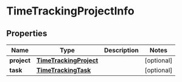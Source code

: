 

# TimeTrackingProjectInfo


## Properties

| Name | Type | Description | Notes |
|------------ | ------------- | ------------- | -------------|
|**project** | [**TimeTrackingProject**](TimeTrackingProject.md) |  |  [optional] |
|**task** | [**TimeTrackingTask**](TimeTrackingTask.md) |  |  [optional] |




